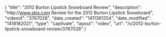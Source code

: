 {
    "title": "2012 Burton Lipstick Snowboard Review",
    "description": "http:\/\/www.skis.com Review for the 2012 Burton Lipstick Snowboard",
    "videoid": "3767028",
    "date_created": "1411361254",
    "date_modified": "1418182021",
    "type": "captivate",
    "layout": "video",
    "url": "\/v\/2012-burton-lipstick-snowboard-review\/3767028"
}